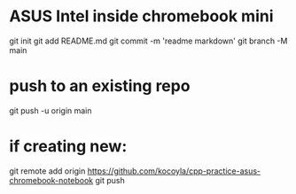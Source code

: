 ASUS Intel inside chromebook mini
====

git init
git add README.md
git commit -m 'readme markdown'
git branch -M main
# push to an existing repo
git push -u origin main
# if creating new:
git remote add origin https://github.com/kocoyla/cpp-practice-asus-chromebook-notebook
git push

